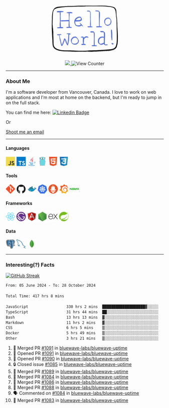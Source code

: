 <div align="center">
    <img src="./img/hello_world.webp" height="200px" width="">
    <div>
        <a href="https://www.linkedin.com/in/ajhollid">
            <img src="https://img.shields.io/badge/LinkedIn-blue"/>
        </a>
        <img src="https://komarev.com/ghpvc/?username=ajhollid&color=yellow" alt="View Counter">
    </div>
</div>

---

### About Me

I'm a software developer from Vancouver, Canada. I love to work on web applications and I'm most at home on the backend, but I'm ready to jump in on the full stack.

You can find me here: [![Linkedin Badge](https://img.shields.io/badge/-ajhollid-blue?style=flat&logo=Linkedin&logoColor=white)](https://www.linkedin.com/in/ajhollid)

Or

[Shoot me an email](mailto:ajhollid@gmail.com)

---

#### Languages

<div>
    <img src="./img/devicons/javascript-original.svg" width=30 height=30 alt="JavaScript">
    <img src="/img/devicons/typescript-original.svg" width=30 height=30 alt="TypeScript">
    <img src="./img/devicons/java-original.svg" width=30 height=30 alt="Java">
    <img src="./img/devicons/go-original.svg" width=30 height=30 alt="Golang">
    <img src="./img/devicons/html5-original.svg" width=30 height=30 alt="HTML 5">
    <img src="./img/devicons/css3-original.svg" width=30 height=30 alt="CSS 3">
</div>

#### Tools

<div>
    <img src="./img/devicons/git-original.svg" width=30 height=30 alt="Git">
    <img src="./img/devicons/github-original.svg" width=30 height=30 alt="Github">
    <img src="./img/devicons/docker-original.svg" width=30 
    height=30 alt="Docker">
    <img src="./img/devicons/kubernetes-original.svg" width=30 height=30 alt="K8">
    <img src="./img/devicons/prometheus-original.svg" width=30 height=30 alt="Prometheus">
    <img src="./img/devicons/grafana-original.svg" width=30 height=30 alt="Grafana">
    <img src="./img/devicons/nginx-original.svg" width=30 height=30 alt="Nginx">
</div>

#### Frameworks

<div>
    <img src="./img/devicons/react-original.svg" width=30 height=30 alt="React">
    <img src="./img/devicons/gatsby-original.svg" width=30 height=30 alt="Gatsby">
    <img src="./img/devicons/angularjs-original.svg" width=30 height=30 alt="AngularJS">
    <img src="./img/devicons/nodejs-original.svg" width=30 height=30 alt="NodeJS">
    <img src="./img/devicons/express-original.svg" width=30 height=30 alt="Express">
    <img src="./img/devicons/spring-original.svg" width=30 height=30 alt="Spring">
</div>

#### Data

<div>
    <img src="./img/devicons/postgresql-original.svg" width=30 height=30 alt="Postgresql">
    <img src="./img/devicons/mysql-original.svg" width=30 height=30 alt="Mysql">
    <img src="./img/devicons/mongodb-original.svg" width=30 height=30 alt="MongoDB">
</div>

---

### Interesting(?) Facts

[![GitHub Streak](http://github-readme-streak-stats.herokuapp.com?user=ajhollid)](https://git.io/streak-stats)

 <!--START_SECTION:waka-->

```txt
From: 05 June 2024 - To: 28 October 2024

Total Time: 417 hrs 8 mins

JavaScript                 330 hrs 2 mins  ███████████████████▓░░░░░   78.49 %
TypeScript                 31 hrs 44 mins  ██░░░░░░░░░░░░░░░░░░░░░░░   07.55 %
Bash                       13 hrs 13 mins  ▓░░░░░░░░░░░░░░░░░░░░░░░░   03.15 %
Markdown                   11 hrs 2 mins   ▓░░░░░░░░░░░░░░░░░░░░░░░░   02.63 %
CSS                        6 hrs 5 mins    ▒░░░░░░░░░░░░░░░░░░░░░░░░   01.45 %
Docker                     5 hrs 49 mins   ▒░░░░░░░░░░░░░░░░░░░░░░░░   01.39 %
Other                      3 hrs 21 mins   ▒░░░░░░░░░░░░░░░░░░░░░░░░   00.80 %
```

<!--END_SECTION:waka-->


<!--START_SECTION:activity-->
1. 🎉 Merged PR [#1091](https://github.com/bluewave-labs/bluewave-uptime/pull/1091) in [bluewave-labs/bluewave-uptime](https://github.com/bluewave-labs/bluewave-uptime)
2. 💪 Opened PR [#1091](https://github.com/bluewave-labs/bluewave-uptime/pull/1091) in [bluewave-labs/bluewave-uptime](https://github.com/bluewave-labs/bluewave-uptime)
3. 💪 Opened PR [#1090](https://github.com/bluewave-labs/bluewave-uptime/pull/1090) in [bluewave-labs/bluewave-uptime](https://github.com/bluewave-labs/bluewave-uptime)
4. 🔒 Closed issue [#1085](https://github.com/bluewave-labs/bluewave-uptime/issues/1085) in [bluewave-labs/bluewave-uptime](https://github.com/bluewave-labs/bluewave-uptime)
5. 🎉 Merged PR [#1089](https://github.com/bluewave-labs/bluewave-uptime/pull/1089) in [bluewave-labs/bluewave-uptime](https://github.com/bluewave-labs/bluewave-uptime)
6. 🎉 Merged PR [#1084](https://github.com/bluewave-labs/bluewave-uptime/pull/1084) in [bluewave-labs/bluewave-uptime](https://github.com/bluewave-labs/bluewave-uptime)
7. 🎉 Merged PR [#1086](https://github.com/bluewave-labs/bluewave-uptime/pull/1086) in [bluewave-labs/bluewave-uptime](https://github.com/bluewave-labs/bluewave-uptime)
8. 🎉 Merged PR [#1088](https://github.com/bluewave-labs/bluewave-uptime/pull/1088) in [bluewave-labs/bluewave-uptime](https://github.com/bluewave-labs/bluewave-uptime)
9. 🗣 Commented on [#1084](https://github.com/bluewave-labs/bluewave-uptime/pull/1084#issuecomment-2444513070) in [bluewave-labs/bluewave-uptime](https://github.com/bluewave-labs/bluewave-uptime)
10. 🎉 Merged PR [#1083](https://github.com/bluewave-labs/bluewave-uptime/pull/1083) in [bluewave-labs/bluewave-uptime](https://github.com/bluewave-labs/bluewave-uptime)
<!--END_SECTION:activity-->
